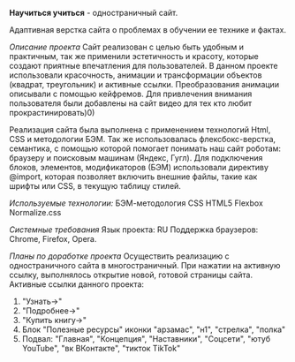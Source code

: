 **Научиться учиться** -  одностраничный сайт.

Адаптивная верстка сайта о проблемах в обучении ее технике и фактах. 

*Описание проекта*
Сайт реализован с целью быть удобным и практичным, так же применили эстетичность и красоту, которые создают приятные впечатления для пользователей. В данном проекте использовали красочность, анимации и трансформации объектов (квадрат, треугольник)  и активные ссылки. Преобразования анимации описывали с помощью кейфремов.
Для привлечения внимания пользователя были добавлены на сайт видео для тех кто любит прокрастинировать)0)

Реализация сайта была выполнена с применением технологий Html, CSS и методологии БЭМ. Так же использовалась флексбокс-верстка, семантика, с помощью которой помогает понимать наш сайт роботам: браузеру и поисковым машинам (Яндекс, Гугл). Для подключения блоков, элементов, модификаторов (БЭМ) использовали директиву @import, которая позволяет включить внешние файлы, такие как шрифты или CSS, в текущую таблицу стилей. 

*Используемые технологии:*
БЭМ-методология
CSS
HTML5
Flexbox
Normalize.css

*Системные требования*
Язык проекта: RU Поддержка браузеров: Chrome, Firefox, Opera.

*Планы по доработке проекта* 
Осуществить реализацию с одностраничного сайта в многостраничный. При нажатии на активную ссылку, выполнялось открытие новой, готовой страницы сайта.
Активные ссылки данного проекта: 
1. "Узнать→"
2. "Подробнее→"
3. "Купить книгу→"
4. Блок "Полезные ресурсы" иконки "арзамас", "н1", "стрелка", "полка"
5. Подвал: "Главная", "Концепция", "Наставники", "Соцсети", "ютуб YouTube", "вк ВКонтакте", "тикток TikTok"

